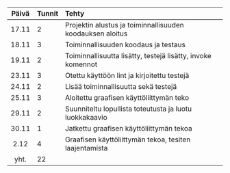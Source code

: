 | Päivä | Tunnit | Tehty |
| :----:| :------|:------|
| 17.11 | 2      | Projektin alustus ja toiminnallisuuden koodauksen aloitus |
| 18.11 | 3      | Toiminnallisuuden koodaus ja testaus |
| 19.11 | 2      | Toiminnallisuutta lisätty, testejä lisätty, invoke komennot |
| 23.11 | 3      | Otettu käyttöön lint ja kirjoitettu testejä |
| 24.11 | 2      | Lisää toiminnallisuutta sekä testejä |
| 25.11 | 3      | Aloitettu graafisen käyttöliittymän teko |
| 29.11 | 2      | Suunniteltu lopullista toteutusta ja luotu luokkakaavio |
| 30.11 | 1      | Jatkettu graafisen käyttöliittymän tekoa |
| 2.12  | 4      | Graafisen käyttöliittymän tekoa, tesiten laajentamista |
| yht.  | 22      |       |
